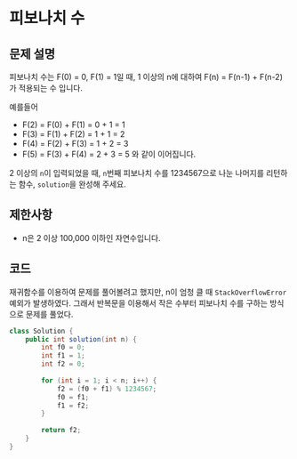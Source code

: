 # 피보나치 수

## 문제 설명
피보나치 수는 F(0) = 0, F(1) = 1일 때, 1 이상의 n에 대하여 F(n) = F(n-1) + F(n-2) 가 적용되는 수 입니다.

예를들어

- F(2) = F(0) + F(1) = 0 + 1 = 1
- F(3) = F(1) + F(2) = 1 + 1 = 2
- F(4) = F(2) + F(3) = 1 + 2 = 3
- F(5) = F(3) + F(4) = 2 + 3 = 5
와 같이 이어집니다.

2 이상의 `n`이 입력되었을 때, `n`번째 피보나치 수를 1234567으로 나눈 나머지를 리턴하는 함수, `solution`을 완성해 주세요.

## 제한사항
- n은 2 이상 100,000 이하인 자연수입니다.


## 코드
재귀함수를 이용하여 문제를 풀어볼려고 했지만, n이 엄청 클 때 `StackOverflowError` 예외가 발생하였다. 그래서 반복문을 이용해서 작은 수부터 피보나치 수를 구하는 방식으로 문제를 풀었다.
```java
class Solution {
    public int solution(int n) {
        int f0 = 0;
        int f1 = 1;
        int f2 = 0;
        
        for (int i = 1; i < n; i++) {
            f2 = (f0 + f1) % 1234567;
            f0 = f1;
            f1 = f2;
        }
        
        return f2;
    }
}
```